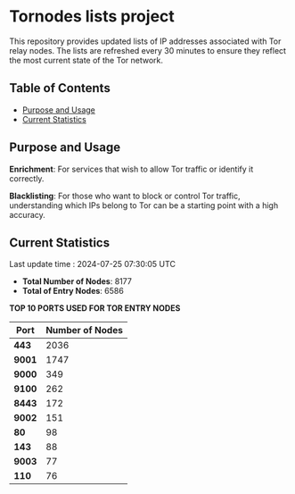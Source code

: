 # Tornodes lists project

This repository provides updated lists of IP addresses associated with Tor relay nodes. The lists are refreshed every 30 minutes to ensure they reflect the most current state of the Tor network.

## Table of Contents

- [Purpose and Usage](#purpose-and-usage)
- [Current Statistics](#current-statistics)


## Purpose and Usage

**Enrichment**: For services that wish to allow Tor traffic or identify it correctly.

**Blacklisting**: For those who want to block or control Tor traffic, understanding which IPs belong to Tor can be a starting point with a high accuracy.

## Current Statistics

Last update time : 2024-07-25 07:30:05 UTC

- **Total Number of Nodes**: 8177
- **Total of Entry Nodes**: 6586

**TOP 10 PORTS USED FOR TOR ENTRY NODES**

| **Port** | **Number of Nodes** |
|------|-----------------|
| **443**   | 2036  |
| **9001**   | 1747  |
| **9000**   | 349  |
| **9100**   | 262  |
| **8443**   | 172  |
| **9002**   | 151  |
| **80**   | 98  |
| **143**   | 88  |
| **9003**   | 77  |
| **110**   | 76  |

